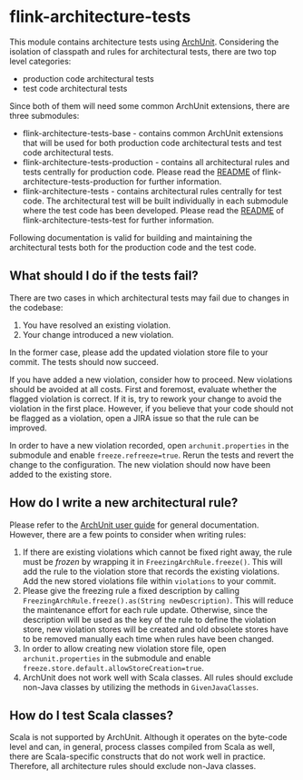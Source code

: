 # flink-architecture-tests

This module contains architecture tests using [ArchUnit](https://www.archunit.org/). Considering the
isolation of classpath and rules for architectural tests, there are two top level categories:

- production code architectural tests
- test code architectural tests

Since both of them will need some common ArchUnit extensions, there are three submodules:

- flink-architecture-tests-base - contains common ArchUnit extensions that will be used for both
  production code architectural tests and test code architectural tests.
- flink-architecture-tests-production - contains all architectural rules and tests centrally for
  production code. Please read the [README](flink-architecture-tests-production/README.md) of
  flink-architecture-tests-production for further information.
- flink-architecture-tests - contains architectural rules centrally for test code. The architectural
  test will be built individually in each submodule where the test code has been developed. Please
  read the [README](flink-architecture-tests-test/README.md) of flink-architecture-tests-test for
  further information.

Following documentation is valid for building and maintaining the architectural tests both for the
production code and the test code.

## What should I do if the tests fail?

There are two cases in which architectural tests may fail due to changes in the codebase:

1. You have resolved an existing violation.
2. Your change introduced a new violation.

In the former case, please add the updated violation store file to your commit. The tests should now
succeed.

If you have added a new violation, consider how to proceed. New violations should be avoided at all
costs. First and foremost, evaluate whether the flagged violation is correct. If it is, try to
rework your change to avoid the violation in the first place. However, if you believe that your code
should not be flagged as a violation, open a JIRA issue so that the rule can be improved.

In order to have a new violation recorded, open `archunit.properties` in the submodule and enable
`freeze.refreeze=true`. Rerun the tests and revert the change to the configuration. The new
violation should now have been added to the existing store.

## How do I write a new architectural rule?

Please refer to the [ArchUnit user guide](https://www.archunit.org/) for general documentation.
However, there are a few points to consider when writing rules:

1. If there are existing violations which cannot be fixed right away, the rule must be _frozen_ by
   wrapping it in `FreezingArchRule.freeze()`. This will add the rule to the violation store that
   records the existing violations. Add the new stored violations file within `violations` to your
   commit.
2. Please give the freezing rule a fixed description by
   calling `FreezingArchRule.freeze().as(String newDescription)`. This will reduce the maintenance
   effort for each rule update. Otherwise, since the description will be used as the key of the rule
   to define the violation store, new violation stores will be created and old obsolete stores have
   to be removed manually each time when rules have been changed.
3. In order to allow creating new violation store file, open `archunit.properties` in the submodule
   and enable `freeze.store.default.allowStoreCreation=true`.
4. ArchUnit does not work well with Scala classes. All rules should exclude non-Java classes by
   utilizing the methods in `GivenJavaClasses`.

## How do I test Scala classes?

Scala is not supported by ArchUnit. Although it operates on the byte-code level and can, in general,
process classes compiled from Scala as well, there are Scala-specific constructs that do not work
well in practice. Therefore, all architecture rules should exclude non-Java classes.
